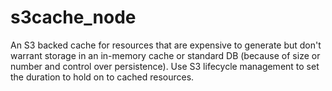 s3cache_node
============

An S3 backed cache for resources that are expensive to generate but don't warrant storage in an in-memory cache or standard DB (because of size or number and control over persistence). Use S3 lifecycle management to set the duration to hold on to cached resources.